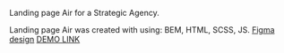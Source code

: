 Landing page Air for a Strategic Agency.

Landing page Air was created with using: BEM, HTML, SCSS, JS.
[Figma design](https://www.figma.com/file/7qwsWggv9BAxMi2VPhBuPr/Air-(formerly-Dia)?node-id=9138%3A35)
[DEMO LINK](https://Dmytryi-Bashlai.github.io/layout_dia/)
